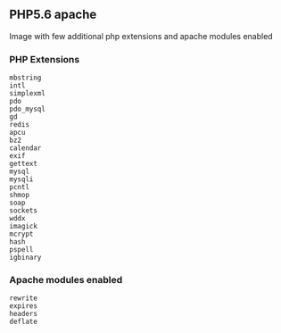 ## PHP5.6 apache

Image with few additional php extensions and apache modules enabled

### PHP Extensions

```
mbstring
intl
simplexml
pdo
pdo_mysql
gd
redis
apcu
bz2
calendar
exif
gettext
mysql
mysqli
pcntl
shmop
soap
sockets
wddx
imagick
mcrypt
hash
pspell
igbinary
```

### Apache modules enabled

```
rewrite
expires
headers
deflate
```

